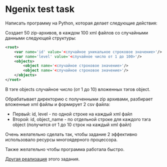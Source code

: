 # Ngenix test task

Написать программу на Python, которая делает следующие действия:

Создает 50 zip-архивов, в каждом 100 xml файлов со случайными данными следующей структуры:

```xml
<root>
    <var name='id' value='<случайное уникальное строковое значение>'/>
    <var name='level' value='<случайное число от 1 до 100>'/>
    <objects>
        <object name='<случайное строковое значение>'/>
        <object name='<случайное строковое значение>'/>
    </objects>
</root>
```

В тэге objects случайное число (от 1 до 10) вложенных тэгов object.

Обрабатывает директорию с полученными zip архивами, разбирает вложенные xml файлы и формирует 2 csv файла:

- Первый: id, level - по одной строке на каждый xml файл
- Второй: id, object_name - по отдельной строке для каждого тэга object (получится от 1 до 10 строк на каждый xml файл)

Очень желательно сделать так, чтобы задание 2 эффективно использовало ресурсы многоядерного процессора. 

Также желательно чтобы программа работала быстро.

[Другая реализация](https://github.com/droppoint/ngenix-demo-task) этого задания.
